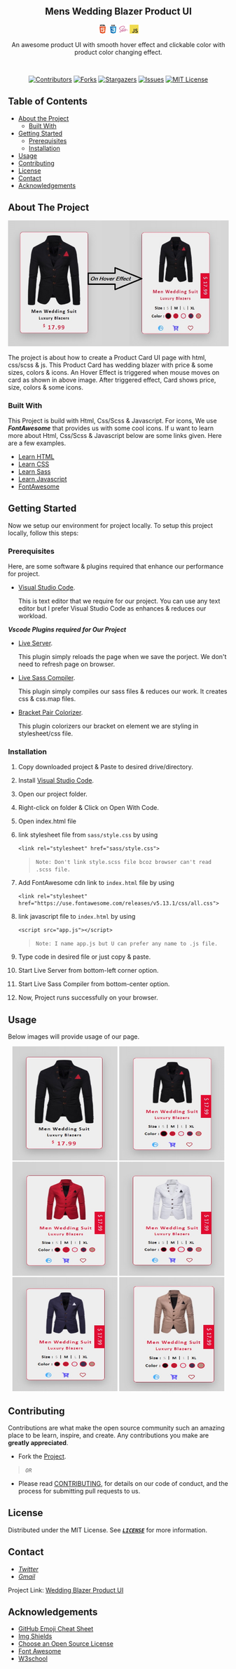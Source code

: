 
<h2 align="center">Mens Wedding Blazer Product UI</h2>
<div align="center" width="100%">
<code><img height="20" src="https://raw.githubusercontent.com/github/explore/80688e429a7d4ef2fca1e82350fe8e3517d3494d/topics/html/html.png"></code>
<code><img height="20" src="https://raw.githubusercontent.com/github/explore/80688e429a7d4ef2fca1e82350fe8e3517d3494d/topics/css/css.png"></code>
<code><img height="20" src="https://raw.githubusercontent.com/github/explore/80688e429a7d4ef2fca1e82350fe8e3517d3494d/topics/sass/sass.png"></code>
<code><img height="20" src="https://raw.githubusercontent.com/github/explore/80688e429a7d4ef2fca1e82350fe8e3517d3494d/topics/javascript/javascript.png"></code>
</div>

<p align="center">An awesome product UI with smooth hover effect and clickable color with product color changing effect.</p>
<br>

<div align="center" width="100%">

[![Contributors][contributors-shield]][contributors-url]
[![Forks][forks-shield]][forks-url]
[![Stargazers][stars-shield]][stars-url]
[![Issues][issues-shield]][issues-url]
[![MIT License][license-shield]][license-url]
</div>

<!-- TABLE OF CONTENTS -->
## Table of Contents

* [About the Project](#about-the-project)
  * [Built With](#built-with)
* [Getting Started](#getting-started)
  * [Prerequisites](#prerequisites)
  * [Installation](#installation)
* [Usage](#usage)
* [Contributing](#contributing)
* [License](#license)
* [Contact](#contact)
* [Acknowledgements](#acknowledgements)


<!-- ABOUT THE PROJECT -->
## About The Project

[![Product Dashboard Screen Shot][product-screenshot]](https://example.com)


The project is about how to create a Product Card UI page with html, css/scss & js. This Product Card has wedding blazer with price & some sizes, colors & icons. An Hover Effect is triggered when mouse moves on card as shown in above image. After triggered effect, Card shows price, size, colors & some icons.

### Built With

This Project is build with Html, Css/Scss & Javascript. For icons, We use **_FontAwesome_** that provides us with some cool icons.
If u want to learn more about Html, Css/Scss & Javascript below are some links given.
Here are a few examples.
* [Learn HTML](https://www.w3schools.com/html/)
* [Learn CSS](https://www.w3schools.com/css/)
* [Learn Sass](https://www.w3schools.com/sass/)
* [Learn Javascript](https://www.w3schools.com/js/)
* [FontAwesome](https://fontawesome.com/)

<!-- GETTING STARTED -->
## Getting Started

Now we setup our environment for project locally.
To setup this project locally, follow this steps:


### Prerequisites

Here, are some software & plugins required that enhance our performance for project.

* [Visual Studio Code][vs-code].

    This is text editor that we require for our project. You can use any text editor but I prefer Visual Studio Code as enhances & reduces our workload.

***Vscode Plugins required for Our Project***

* [Live Server][live-server].

    This plugin simply reloads the page when we save the porject. We don't need to refresh page on browser.

* [Live Sass Compiler][live-sass].

    This plugin simply compiles our sass files & reduces our work. It creates css & css.map files.

* [Bracket Pair Colorizer][bracket-pair].

    This plugin colorizers our bracket on element we are styling in stylesheet/css file.

### Installation

1. Copy downloaded project & Paste to desired drive/directory.
1. Install [Visual Studio Code][vs-code].
1. Open our project folder.
1. Right-click on folder & Click on Open With Code.
1. Open index.html file
1. link stylesheet file from `sass/style.css` by using 

    ```
    <link rel="stylesheet" href="sass/style.css">
    ```
    >`Note: Don't link style.scss file bcoz browser can't read .scss file.`
1. Add FontAwesome cdn link to `index.html` file by using 

    ```
    <link rel="stylesheet" href="https://use.fontawesome.com/releases/v5.13.1/css/all.css">
    ```
1. link javascript file to `index.html` by using

    ```
    <script src="app.js"></script>
    ```
    >`Note: I name app.js but U can prefer any name to .js file.`
1. Type code in desired file or just copy & paste.
1. Start Live Server from bottom-left corner option.
1. Start Live Sass Compiler from bottom-center option.
1. Now, Project runs successfully on your browser.

<!-- USAGE EXAMPLES -->
## Usage

Below images will provide usage of our page.

<div align="center" width="100%">
<img src="screenshots/1-Mens-Suit-Card.jpg" alt="Product_view" width="240px" height="260px">
<img src="screenshots/2-Mens-Suit-Card-hover.jpg" alt="Product_1" width="240px" height="260px">
</div>
<div align="center" width="100%">
<img src="screenshots/3-Mens-Suit-red-Card.jpg" alt="Product_2" width="240px" height="260px">
<img src="screenshots/4-Mens-Suit-white-Card.jpg" alt="Product_3" width="240px" height="260px">
</div>
<div align="center" width="100%">
<img src="screenshots/5-Mens-Suit-blue-Card.jpg" alt="Product_4" width="240px" height="260px">
<img src="screenshots/6-Mens-Suit-khaki-Card.jpg" alt="Product_5" width="240px" height="260px">
</div>

<!-- CONTRIBUTING -->
## Contributing

Contributions are what make the open source community such an amazing place to be learn, inspire, and create. Any contributions you make are **greatly appreciated**.

* Fork the [Project][fork].
>    *`OR`*
* Please read [CONTRIBUTING][contributing], for details on our code of conduct, and the process for submitting pull requests to us.


<!-- LICENSE -->
## License

Distributed under the MIT License. See [***`LICENSE`***][license-url] for more information.

<!-- CONTACT -->
## Contact

* [*Twitter*](https://twitter.com/devil_2708)
* [*Gmail*](sahilthakur376@gmail.com)

Project Link:  [Wedding Blazer Product UI][project-link]


<!-- ACKNOWLEDGEMENTS -->
## Acknowledgements
* [GitHub Emoji Cheat Sheet](https://www.webpagefx.com/tools/emoji-cheat-sheet)
* [Img Shields](https://shields.io)
* [Choose an Open Source License](https://choosealicense.com)
* [Font Awesome](https://fontawesome.com)
* [W3school](https://www.w3schools.com/)


<!-- MARKDOWN LINKS & IMAGES -->
<!-- https://www.markdownguide.org/basic-syntax/#reference-style-links -->
[contributors-shield]: https://img.shields.io/github/contributors/DevilStudio27/wedding-blazer-product-ui?logo=github&logoColor=cyan&style=flat-square
[contributors-url]: https://github.com/DevilStudio27/wedding-blazer-product-ui/graphs/contributors
[forks-shield]: https://img.shields.io/github/forks/devilstudio27/wedding-blazer-product-ui?label=Forks&logo=github&logoColor=cyan&style=flat-square
[forks-url]: https://github.com/DevilStudio27/wedding-blazer-product-ui/network/members
[stars-shield]: https://img.shields.io/github/stars/devilstudio27/wedding-blazer-product-ui?logo=github&logoColor=cyan&style=flat-square
[stars-url]: https://github.com/DevilStudio27/wedding-blazer-product-ui/stargazers
[issues-shield]: https://img.shields.io/github/issues/devilstudio27/wedding-blazer-product-ui?logo=github&logoColor=cyan&style=flat-square
[issues-url]: https://github.com/DevilStudio27/wedding-blazer-product-ui/issues
[license-shield]: https://img.shields.io/github/license/devilstudio27/wedding-blazer-product-ui?logo=github&logoColor=cyan&style=flat-square
[license-url]: https://github.com/DevilStudio27/wedding-blazer-product-ui/blob/master/LICENSE

[project-link]:(https://github.com/DevilStudio27/wedding-blazer-product-ui)

[product-screenshot]: screenshots/Dashboard.jpg

[contributing]:https://github.com/DevilStudio27/wedding-blazer-product-ui/graphs/contributors
[fork]:https://github.com/DevilStudio27/wedding-blazer-product-ui/network/members

[vs-code]:https://code.visualstudio.com/
[live-server]:https://marketplace.visualstudio.com/items?itemName=ritwickdey.LiveServer
[live-sass]:https://marketplace.visualstudio.com/items?itemName=ritwickdey.live-sass
[bracket-pair]:https://marketplace.visualstudio.com/items?itemName=CoenraadS.bracket-pair-colorizer-2
